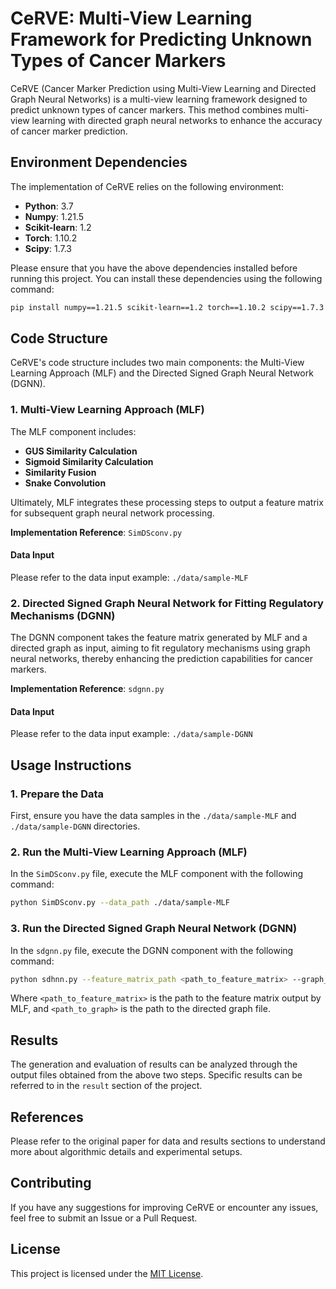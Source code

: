 # CeRVE: Multi-View Learning Framework for Predicting Unknown Types of Cancer Markers

CeRVE (Cancer Marker Prediction using Multi-View Learning and Directed Graph Neural Networks) is a multi-view learning framework designed to predict unknown types of cancer markers. This method combines multi-view learning with directed graph neural networks to enhance the accuracy of cancer marker prediction.

## Environment Dependencies

The implementation of CeRVE relies on the following environment:

- **Python**: 3.7
- **Numpy**: 1.21.5
- **Scikit-learn**: 1.2
- **Torch**: 1.10.2
- **Scipy**: 1.7.3

Please ensure that you have the above dependencies installed before running this project. You can install these dependencies using the following command:

```bash
pip install numpy==1.21.5 scikit-learn==1.2 torch==1.10.2 scipy==1.7.3
```

## Code Structure

CeRVE's code structure includes two main components: the Multi-View Learning Approach (MLF) and the Directed Signed Graph Neural Network (DGNN).

### 1. Multi-View Learning Approach (MLF)

The MLF component includes:
- **GUS Similarity Calculation**
- **Sigmoid Similarity Calculation**
- **Similarity Fusion**
- **Snake Convolution**

Ultimately, MLF integrates these processing steps to output a feature matrix for subsequent graph neural network processing.

**Implementation Reference**: `SimDSconv.py`

#### Data Input

Please refer to the data input example: `./data/sample-MLF`

### 2. Directed Signed Graph Neural Network for Fitting Regulatory Mechanisms (DGNN)

The DGNN component takes the feature matrix generated by MLF and a directed graph as input, aiming to fit regulatory mechanisms using graph neural networks, thereby enhancing the prediction capabilities for cancer markers.

**Implementation Reference**: `sdgnn.py`

#### Data Input

Please refer to the data input example: `./data/sample-DGNN`

## Usage Instructions

### 1. Prepare the Data

First, ensure you have the data samples in the `./data/sample-MLF` and `./data/sample-DGNN` directories.

### 2. Run the Multi-View Learning Approach (MLF)

In the `SimDSconv.py` file, execute the MLF component with the following command:

```bash
python SimDSconv.py --data_path ./data/sample-MLF
```

### 3. Run the Directed Signed Graph Neural Network (DGNN)

In the `sdgnn.py` file, execute the DGNN component with the following command:

```bash
python sdhnn.py --feature_matrix_path <path_to_feature_matrix> --graph_path <path_to_graph>
```

Where `<path_to_feature_matrix>` is the path to the feature matrix output by MLF, and `<path_to_graph>` is the path to the directed graph file.

## Results

The generation and evaluation of results can be analyzed through the output files obtained from the above two steps. Specific results can be referred to in the `result` section of the project.

## References

Please refer to the original paper for data and results sections to understand more about algorithmic details and experimental setups.

## Contributing

If you have any suggestions for improving CeRVE or encounter any issues, feel free to submit an Issue or a Pull Request.

## License

This project is licensed under the [MIT License](LICENSE).

